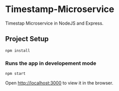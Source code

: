 # Timestamp-Microservice

Timestap Microservice in NodeJS and Express.

## Project Setup

``` #! /bin /bash
npm install
```

### Runs the app in developement mode

``` #! /bin /bash
npm start
```

Open [http://localhost:3000](http://localhost:3000) to view it in the browser.
